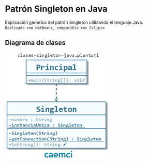 # Patrón Singleton en Java

Explicación genérica del patrón Singleton utilizando el lenguaje Java.
`Realizado con NetBeans, compatible con Eclipse`

## Diagrama de clases

![Diagrama de clases](src/uml/clases-singleton-java.png)